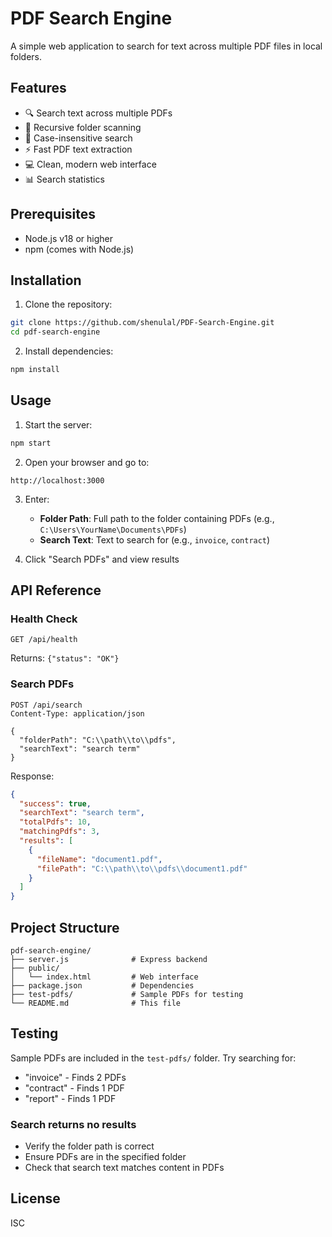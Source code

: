 # PDF Search Engine

A simple web application to search for text across multiple PDF files in local folders.

## Features

- 🔍 Search text across multiple PDFs
- 📁 Recursive folder scanning
- 🎯 Case-insensitive search
- ⚡ Fast PDF text extraction
- 💻 Clean, modern web interface
- 📊 Search statistics

## Prerequisites

- Node.js v18 or higher
- npm (comes with Node.js)

## Installation

1. Clone the repository:
```bash
git clone https://github.com/shenulal/PDF-Search-Engine.git
cd pdf-search-engine
```

2. Install dependencies:
```bash
npm install
```

## Usage

1. Start the server:
```bash
npm start
```

2. Open your browser and go to:
```
http://localhost:3000
```

3. Enter:
   - **Folder Path**: Full path to the folder containing PDFs (e.g., `C:\Users\YourName\Documents\PDFs`)
   - **Search Text**: Text to search for (e.g., `invoice`, `contract`)

4. Click "Search PDFs" and view results

## API Reference

### Health Check
```
GET /api/health
```
Returns: `{"status": "OK"}`

### Search PDFs
```
POST /api/search
Content-Type: application/json

{
  "folderPath": "C:\\path\\to\\pdfs",
  "searchText": "search term"
}
```

Response:
```json
{
  "success": true,
  "searchText": "search term",
  "totalPdfs": 10,
  "matchingPdfs": 3,
  "results": [
    {
      "fileName": "document1.pdf",
      "filePath": "C:\\path\\to\\pdfs\\document1.pdf"
    }
  ]
}
```

## Project Structure

```
pdf-search-engine/
├── server.js              # Express backend
├── public/
│   └── index.html         # Web interface
├── package.json           # Dependencies
├── test-pdfs/             # Sample PDFs for testing
└── README.md              # This file
```

## Testing

Sample PDFs are included in the `test-pdfs/` folder. Try searching for:
- "invoice" - Finds 2 PDFs
- "contract" - Finds 1 PDF
- "report" - Finds 1 PDF

### Search returns no results
- Verify the folder path is correct
- Ensure PDFs are in the specified folder
- Check that search text matches content in PDFs

## License

ISC
